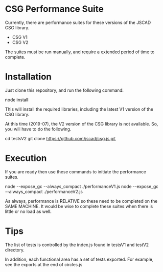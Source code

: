 # CSG Performance Suite

Currently, there are performance suites for these versions of the JSCAD CSG library.
- CSG V1
- CSG V2

The suites must be run manually, and require a extended period of time to complete.

# Installation

Just clone this repository, and run the following command.

node install

This will install the required libraries, including the latest V1 version of the CSG library.

At this time (2019-07), the V2 version of the CSG library is not available. So, you will have to do the following.

cd testsV2
git clone https://github.com/jscad/csg.js.git

# Execution

If you are ready then use these commands to initiate the performance suites.

node --expose_gc --always_compact ./performanceV1.js
node --expose_gc --always_compact ./performanceV2.js

As always, performance is RELATIVE so these need to be completed on the SAME MACHINE.
It would be wise to complete these suites when there is little or no load as well.

# Tips

The list of tests is controlled by the index.js found in testsV1 and testV2 directory.

In addition, each functional area has a set of tests exported. For example, see the exports at the end of circles.js
